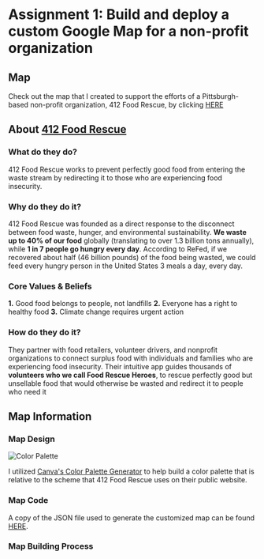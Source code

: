 # Assignment 1: Build and deploy a custom Google Map for a non-profit organization
## Map
Check out the map that I created to support the efforts of a Pittsburgh-based non-profit organization, 412 Food Rescue, by clicking [HERE](https://addak1nthomas.github.io/addakint-gis/412FRMap.html)

## About [412 Food Rescue](https://412foodrescue.org/get-started/)
### What do they do?
412 Food Rescue works to prevent perfectly good food from entering the waste stream by redirecting it to those who are experiencing food insecurity.

### Why do they do it? 
412 Food Rescue was founded as a direct response to the disconnect between food waste, hunger, and environmental sustainability. **We waste up to 40% of our food** globally (translating to over 1.3 billion tons annually), while **1 in 7 people go hungry every day**. According to ReFed, if we recovered about half (46 billion pounds) of the food being wasted, we could feed every hungry person in the United States 3 meals a day, every day.

### Core Values & Beliefs
**1.** Good food belongs to people, not landfills
**2.** Everyone has a right to healthy food
**3.** Climate change requires urgent action

### How do they do it?
They partner with food retailers, volunteer drivers, and nonprofit organizations to connect surplus food with individuals and families who are experiencing food insecurity. Their intuitive app guides thousands of **volunteers who we call Food Rescue Heroes**, to rescue perfectly good but unsellable food that would otherwise be wasted and redirect it to people who need it

## Map Information
### Map Design
![Color Palette](https://addak1nthomas.github.io/addakint-gis/412frcolorpalette.jpg)

I utilized [Canva's Color Palette Generator](https://www.canva.com/colors/color-palette-generator/) to help build a color palette that is relative to the scheme that 412 Food Rescue uses on their public website.

### Map Code
A copy of the JSON file used to generate the customized map can be found [HERE](https://addak1nthomas.github.io/addakint-gis/412FoodRescueMap.json).

### Map Building Process
